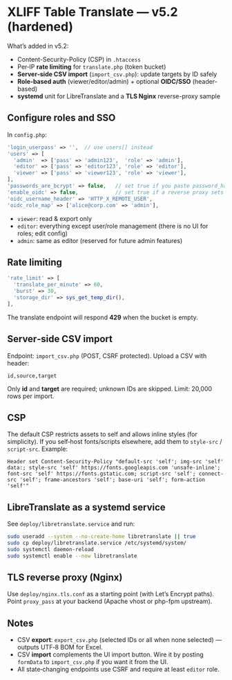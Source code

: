 # XLIFF Table Translate — v5.2 (hardened)

What’s added in v5.2:
- Content-Security-Policy (CSP) in `.htaccess`
- Per‑IP **rate limiting** for `translate.php` (token bucket)
- **Server‑side CSV import** (`import_csv.php`): update targets by ID safely
- **Role‑based auth** (viewer/editor/admin) + optional **OIDC/SSO** (header-based)
- **systemd** unit for LibreTranslate and a **TLS Nginx** reverse-proxy sample

## Configure roles and SSO
In `config.php`:
```php
'login_userpass' => '',  // use users[] instead
'users' => [
  'admin'  => ['pass' => 'admin123',  'role' => 'admin'],
  'editor' => ['pass' => 'editor123', 'role' => 'editor'],
  'viewer' => ['pass' => 'viewer123', 'role' => 'viewer'],
],
'passwords_are_bcrypt' => false,   // set true if you paste password_hash() outputs
'enable_oidc' => false,            // set true if a reverse proxy sets X-Remote-User
'oidc_username_header' => 'HTTP_X_REMOTE_USER',
'oidc_role_map' => ['alice@corp.com' => 'admin'],
```

- `viewer`: read & export only
- `editor`: everything except user/role management (there is no UI for roles; edit config)
- `admin`: same as editor (reserved for future admin features)

## Rate limiting
```php
'rate_limit' => [
  'translate_per_minute' => 60,
  'burst' => 30,
  'storage_dir' => sys_get_temp_dir(),
],
```
The translate endpoint will respond **429** when the bucket is empty.

## Server‑side CSV import
Endpoint: `import_csv.php` (POST, CSRF protected). Upload a CSV with header:
```
id,source,target
```
Only **id** and **target** are required; unknown IDs are skipped. Limit: 20,000 rows per import.

## CSP
The default CSP restricts assets to self and allows inline styles (for simplicity). If you self‑host fonts/scripts elsewhere, add them to `style-src` / `script-src`. Example:
```
Header set Content-Security-Policy "default-src 'self'; img-src 'self' data:; style-src 'self' https://fonts.googleapis.com 'unsafe-inline'; font-src 'self' https://fonts.gstatic.com; script-src 'self'; connect-src 'self'; frame-ancestors 'self'; base-uri 'self'; form-action 'self'"
```

## LibreTranslate as a systemd service
See `deploy/libretranslate.service` and run:
```bash
sudo useradd --system --no-create-home libretranslate || true
sudo cp deploy/libretranslate.service /etc/systemd/system/
sudo systemctl daemon-reload
sudo systemctl enable --now libretranslate
```

## TLS reverse proxy (Nginx)
Use `deploy/nginx.tls.conf` as a starting point (with Let’s Encrypt paths). Point `proxy_pass` at your backend (Apache vhost or php-fpm upstream).

## Notes
- CSV **export**: `export_csv.php` (selected IDs or all when none selected) — outputs UTF‑8 BOM for Excel.
- CSV **import** complements the UI import button. Wire it by posting `formData` to `import_csv.php` if you want it from the UI.
- All state‑changing endpoints use CSRF and require at least `editor` role.
